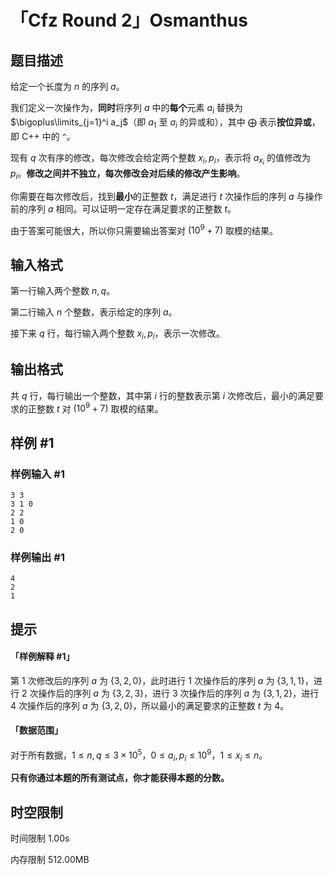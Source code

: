 # 「Cfz Round 2」Osmanthus

## 题目描述

给定一个长度为 $n$ 的序列 $a$。

我们定义一次操作为，**同时**将序列 $a$ 中的**每个**元素 $a_i$ 替换为 $\bigoplus\limits_{j=1}^i a_j$（即 $a_1$ 至 $a_i$ 的异或和），其中 $\bigoplus$ 表示**按位异或**，即 C++ 中的 `^`。

现有 $q$ 次有序的修改，每次修改会给定两个整数 $x_i,p_i$，表示将 $a_{x_i}$ 的值修改为 $p_i$。**修改之间并不独立，每次修改会对后续的修改产生影响**。

你需要在每次修改后，找到**最小**的正整数 $t$，满足进行 $t$ 次操作后的序列 $a$ 与操作前的序列 $a$ 相同。可以证明一定存在满足要求的正整数 $t$。

由于答案可能很大，所以你只需要输出答案对 $(10^9+7)$ 取模的结果。

## 输入格式

第一行输入两个整数 $n,q$。

第二行输入 $n$ 个整数，表示给定的序列 $a$。

接下来 $q$ 行，每行输入两个整数 $x_i,p_i$，表示一次修改。

## 输出格式

共 $q$ 行，每行输出一个整数，其中第 $i$ 行的整数表示第 $i$ 次修改后，最小的满足要求的正整数 $t$ 对 $(10^9+7)$ 取模的结果。

## 样例 #1

### 样例输入 #1

```
3 3
3 1 0
2 2
1 0
2 0
```

### 样例输出 #1

```
4
2
1
```

## 提示

#### 「样例解释 #1」

第 $1$ 次修改后的序列 $a$ 为 $\{3,2,0\}$，此时进行 $1$ 次操作后的序列 $a$ 为 $\{3,1,1\}$，进行 $2$ 次操作后的序列 $a$ 为 $\{3,2,3\}$，进行 $3$ 次操作后的序列 $a$ 为 $\{3,1,2\}$，进行 $4$ 次操作后的序列 $a$ 为 $\{3,2,0\}$，所以最小的满足要求的正整数 $t$ 为 $4$。

#### 「数据范围」

对于所有数据，$1 \le n,q \le 3\times10^5$，$0 \le a_i,p_i \le 10^9$，$1 \le x_i \le n$。

**只有你通过本题的所有测试点，你才能获得本题的分数。**

## 时空限制



时间限制
1.00s

内存限制
512.00MB